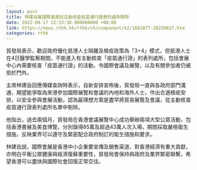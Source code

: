 ```yaml
---
layout: post
title: 林建岳冀國際會展從主動核查疫苗通行證表列處所剔除
date: 2022-08-17 22:53:36.000000000 +08:00
link: https://news.rthk.hk/rthk/ch/component/k2/1662877-20220817.htm
categories: rthk
---
```


貿發局表示，歡迎政府優化抵港人士隔離及檢疫政策為「3+4」模式，但抵港人士在4日醫學監察期間，不能進入有主動核查「疫苗通行證」的表列處所，包括會展中心內需要核查「疫苗通行證」的活動，令國際會議及展覽，以及有關參加者仍被拒於門外。

主席林建岳回應傳媒查詢時表示，自新安排宣佈後，貿發局一直與各政府部門溝通，期望能爭取為來港參加國際展覽和會議的內地和海外人士，作出合適檢疫安排，以安全參與會展活動，認為最理想方案是盡早將貿易展覽及會議，從主動核查疫苗通行證表列處所名單中剔除。

他指出，過去兩個月，貿發局在香港會議展覽中心成功舉辦兩項大型公眾活動，包括香港書展及美食博覽，分別錄得85萬及超過43萬人次入場，期間採取嚴格衛生措施，反映業界可以遵守及緊密配合政府制訂的衛生措施和要求。

林建岳說，國際會展是香港中小企重要宣傳及銷售渠道，對香港經濟有重大貢獻，亦明白平衡公眾健康與經濟復蘇重要性，貿發局會保持與政府及業界緊密聯繫，希望香港可以盡快與國際社會回復正常交往。
